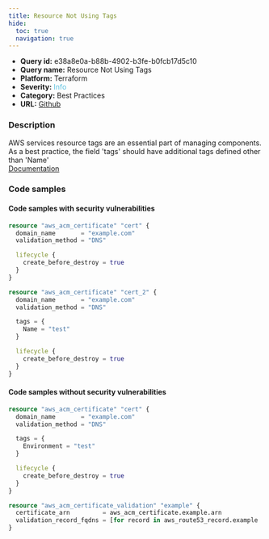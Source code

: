 ```yaml
---
title: Resource Not Using Tags
hide:
  toc: true
  navigation: true
---
```


<style>
  .highlight .hll {
    background-color: #ff171742;
  }
  .md-content {
    max-width: 1100px;
    margin: 0 auto;
  }
</style>

-   **Query id:** e38a8e0a-b88b-4902-b3fe-b0fcb17d5c10
-   **Query name:** Resource Not Using Tags
-   **Platform:** Terraform
-   **Severity:** <span style="color:#5bc0de">Info</span>
-   **Category:** Best Practices
-   **URL:** [Github](https://github.com/Checkmarx/kics/tree/master/assets/queries/terraform/aws/resource_not_using_tags)

### Description
AWS services resource tags are an essential part of managing components. As a best practice, the field 'tags' should have additional tags defined other than 'Name'<br>
[Documentation](https://registry.terraform.io/providers/hashicorp/aws/latest/docs/guides/resource-tagging)

### Code samples
#### Code samples with security vulnerabilities
```tf title="Positive test num. 1 - tf file" hl_lines="1 14"
resource "aws_acm_certificate" "cert" {
  domain_name       = "example.com"
  validation_method = "DNS"

  lifecycle {
    create_before_destroy = true
  }
}

resource "aws_acm_certificate" "cert_2" {
  domain_name       = "example.com"
  validation_method = "DNS"

  tags = {
    Name = "test"
  }

  lifecycle {
    create_before_destroy = true
  }
}

```


#### Code samples without security vulnerabilities
```tf title="Negative test num. 1 - tf file"
resource "aws_acm_certificate" "cert" {
  domain_name       = "example.com"
  validation_method = "DNS"

  tags = {
    Environment = "test"
  }

  lifecycle {
    create_before_destroy = true
  }
}

resource "aws_acm_certificate_validation" "example" {
  certificate_arn         = aws_acm_certificate.example.arn
  validation_record_fqdns = [for record in aws_route53_record.example : record.fqdn]
}

```
